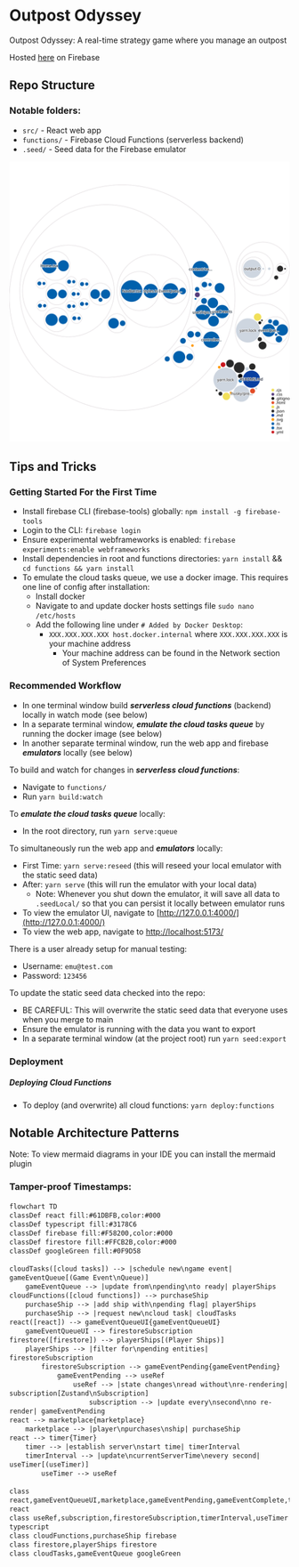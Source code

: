 # Outpost Odyssey

Outpost Odyssey: A real-time strategy game where you manage an outpost

Hosted [here](https://outpost-odyssey-web.web.app/) on Firebase

## Repo Structure
### Notable folders:
- `src/` - React web app
- `functions/` - Firebase Cloud Functions (serverless backend)
- `.seed/` - Seed data for the Firebase emulator

![Visualization of this repo](./diagram.svg)

## Tips and Tricks

### Getting Started For the First Time
- Install firebase CLI (firebase-tools) globally: `npm install -g firebase-tools`
- Login to the CLI: `firebase login`
- Ensure experimental webframeworks is enabled: `firebase experiments:enable webframeworks`
- Install dependencies in root and functions directories: `yarn install` && `cd functions && yarn install`
- To emulate the cloud tasks queue, we use a docker image. This requires one line of config after installation:
  - Install docker
  - Navigate to and update docker hosts settings file  `sudo nano /etc/hosts`
  - Add the following line under `# Added by Docker Desktop`:
    - `XXX.XXX.XXX.XXX host.docker.internal` where `XXX.XXX.XXX.XXX` is your machine address
      - Your machine address can be found in the Network section of System Preferences

### Recommended Workflow
- In one terminal window build ***serverless cloud functions*** (backend) locally in watch mode (see below)
- In a separate terminal window, ***emulate the cloud tasks queue*** by running the docker image (see below)
- In another separate terminal window, run the web app and firebase ***emulators*** locally (see below)

To build and watch for changes in ***serverless cloud functions***:
- Navigate to `functions/`
- Run `yarn build:watch`

To ***emulate the cloud tasks queue*** locally:
- In the root directory, run `yarn serve:queue`

To simultaneously run the web app and ***emulators*** locally:
- First Time: `yarn serve:reseed` (this will reseed your local emulator with the static seed data)
- After: `yarn serve` (this will run the emulator with your local data)
  - Note: Whenever you shut down the emulator, it will save all data to `.seedLocal/` so that you can persist it locally between emulator runs
- To view the emulator UI, navigate to [http://127.0.0.1:4000/](http://127.0.0.1:4000/)
- To view the web app, navigate to [http://localhost:5173/](http://localhost:5173/)

There is a user already setup for manual testing:
- Username: `emu@test.com`
- Password: `123456`

To update the static seed data checked into the repo:
- BE CAREFUL: This will overwrite the static seed data that everyone uses when you merge to main 
- Ensure the emulator is running with the data you want to export
- In a separate terminal window (at the project root) run `yarn seed:export`

### Deployment
##### Deploying Cloud Functions
- To deploy (and overwrite) all cloud functions: `yarn deploy:functions`

## Notable Architecture Patterns
Note: To view mermaid diagrams in your IDE you can install the mermaid plugin

### Tamper-proof Timestamps:
```mermaid
flowchart TD
classDef react fill:#61DBFB,color:#000
classDef typescript fill:#3178C6
classDef firebase fill:#F58200,color:#000
classDef firestore fill:#FFCB2B,color:#000
classDef googleGreen fill:#0F9D58

cloudTasks([cloud tasks]) --> |schedule new\ngame event| gameEventQueue[(Game Event\nQueue)]
    gameEventQueue --> |update from\npending\nto ready| playerShips
cloudFunctions([cloud functions]) --> purchaseShip
    purchaseShip --> |add ship with\npending flag| playerShips
    purchaseShip --> |request new\ncloud task| cloudTasks
react([react]) --> gameEventQueueUI{gameEventQueueUI}
    gameEventQueueUI --> firestoreSubscription
firestore([firestore]) --> playerShips[(Player Ships)]
    playerShips --> |filter for\npending entities| firestoreSubscription
        firestoreSubscription --> gameEventPending{gameEventPending}
            gameEventPending --> useRef
                useRef --> |state changes\nread without\nre-rendering| subscription[Zustand\nSubscription]
                    subscription --> |update every\nsecond\nno re-render| gameEventPending
react --> marketplace{marketplace}
    marketplace --> |player\npurchases\nship| purchaseShip
react --> timer{Timer}
    timer --> |establish server\nstart time| timerInterval
    timerInterval --> |update\ncurrentServerTime\nevery second| useTimer[(useTimer)]
        useTimer --> useRef

class react,gameEventQueueUI,marketplace,gameEventPending,gameEventComplete,timer react
class useRef,subscription,firestoreSubscription,timerInterval,useTimer typescript
class cloudFunctions,purchaseShip firebase
class firestore,playerShips firestore
class cloudTasks,gameEventQueue googleGreen
```
